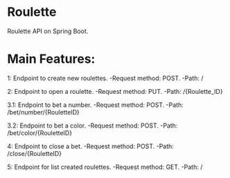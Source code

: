 # Roulette
Roulette API on Spring Boot.

# Main Features:

1: Endpoint to create new roulettes.
-Request method: POST.
-Path: /

2: Endpoint to open a roulette.
-Request method: PUT.
-Path: /{Roulette_ID}

3.1: Endpoint to bet a number.
-Request method: POST.
-Path: /bet/number/{RouletteID}

3.2: Endpoint to bet a color.
-Request method: POST.
-Path: /bet/color/{RouletteID}

4: Endpoint to close a bet.
-Request method: POST.
-Path: /close/{RouletteID}

5: Endpoint for list created roulettes.
-Request method: GET.
-Path: /
